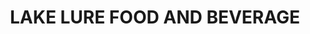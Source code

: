 ---
title: "LAKE LURE FOOD AND BEVERAGE"
url: /lake-lure/lake-lure-food-and-beverage/
shop: Lebensmittel
---